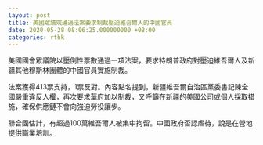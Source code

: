 ```yaml
---
layout: post
title: 美國眾議院通過法案要求制裁壓迫維吾爾人的中國官員
date: 2020-05-28 08:06:25.000000000 +08:00
categories: rthk
---
```


美國國會眾議院以壓倒性票數通過一項法案，要求特朗普政府對壓迫維吾爾人及新疆其他穆斯林團體的中國官員實施制裁。

法案獲得413票支持，1票反對。內容點名提到，新疆維吾爾自治區黨委書記陳全國嚴重違反人權，再次要求華府加以制裁，又呼籲在新疆的美國公司或個人採取措施，確保供應鏈不會向強迫勞役讓步。

聯合國估計，有超過100萬維吾爾人被集中拘留。中國政府否認虐待，說是在營地提供職業培訓。
